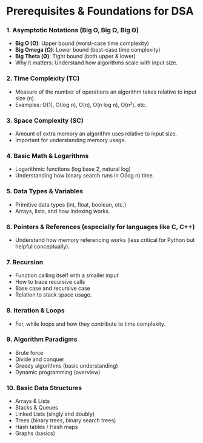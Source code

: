 # Prerequisites & Foundations for DSA

### 1. **Asymptotic Notations (Big O, Big Ω, Big Θ)**

* **Big O (O)**: Upper bound (worst-case time complexity)
* **Big Omega (Ω)**: Lower bound (best-case time complexity)
* **Big Theta (Θ)**: Tight bound (both upper & lower)
* Why it matters: Understand how algorithms scale with input size.

### 2. **Time Complexity (TC)**

* Measure of the number of operations an algorithm takes relative to input size (n).
* Examples: O(1), O(log n), O(n), O(n log n), O(n²), etc.

### 3. **Space Complexity (SC)**

* Amount of extra memory an algorithm uses relative to input size.
* Important for understanding memory usage.

### 4. **Basic Math & Logarithms**

* Logarithmic functions (log base 2, natural log)
* Understanding how binary search runs in O(log n) time.

### 5. **Data Types & Variables**

* Primitive data types (int, float, boolean, etc.)
* Arrays, lists, and how indexing works.

### 6. **Pointers & References (especially for languages like C, C++)**

* Understand how memory referencing works (less critical for Python but helpful conceptually).

### 7. **Recursion**

* Function calling itself with a smaller input
* How to trace recursive calls
* Base case and recursive case
* Relation to stack space usage.

### 8. **Iteration & Loops**

* For, while loops and how they contribute to time complexity.

### 9. **Algorithm Paradigms**

* Brute force
* Divide and conquer
* Greedy algorithms (basic understanding)
* Dynamic programming (overview)

### 10. **Basic Data Structures**

* Arrays & Lists
* Stacks & Queues
* Linked Lists (singly and doubly)
* Trees (binary trees, binary search trees)
* Hash tables / Hash maps
* Graphs (basics)
